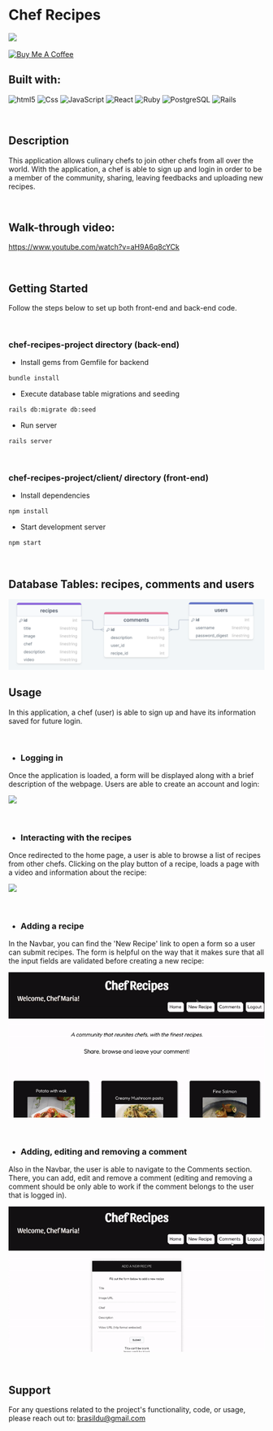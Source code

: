 # Chef Recipes

![](https://visitor-badge.glitch.me/badge?page_id=puneethreddyhc.onlineadv)

<a href="https://www.buymeacoffee.com/brasildu" target="_blank"><img src="https://cdn.buymeacoffee.com/buttons/v2/default-yellow.png" alt="Buy Me A Coffee" width="195" height="55"></a>

## Built with:
<img alt="html5" src="https://img.shields.io/badge/HTML5-E34F26?style=for-the-badge&logo=html5&logoColor=white" /> <img alt="Css" src="https://img.shields.io/badge/CSS-239120?&style=for-the-badge&logo=css3&logoColor=white" /> <img alt="JavaScript" src="https://img.shields.io/badge/JavaScript-323330?style=for-the-badge&logo=javascript&logoColor=F7DF1E" /> <img alt="React" src="https://img.shields.io/badge/React-20232A?style=for-the-badge&logo=react&logoColor=61DAFB" /> <img alt="Ruby" src="https://img.shields.io/badge/Ruby-CC342D?style=for-the-badge&logo=ruby&logoColor=white" /> <img alt="PostgreSQL" src="https://img.shields.io/badge/PostgreSQL-316192?style=for-the-badge&logo=postgresql&logoColor=white" /> <img alt="Rails" src="https://img.shields.io/badge/Ruby_on_Rails-CC0000?style=for-the-badge&logo=ruby-on-rails&logoColor=white" />  

<br/>

## Description
This application allows culinary chefs to join other chefs from all over the world. With the application, a chef is able to sign up and login in order to be a member of the community, sharing, leaving feedbacks and uploading new recipes.

<br/>

## Walk-through video:
https://www.youtube.com/watch?v=aH9A6q8cYCk  

<br/>

## Getting Started
Follow the steps below to set up both front-end and back-end code.

<br/>

### chef-recipes-project directory (back-end)

- Install gems from Gemfile for backend

 ```bash
bundle install
  ```

- Execute database table migrations and seeding

 ```bash
 rails db:migrate db:seed
  ```
  
- Run server

 ```bash
rails server
  ```

<br/>

### chef-recipes-project/client/ directory (front-end)

- Install dependencies  

 ```bash
npm install
  ```
  
- Start development server
  
 ```bash
npm start
  ```

<br/>

## Database Tables: recipes, comments and users
<img alt="db tables" src="./gifs-images/db-tables.png"/>

<br/>

## Usage

In this application, a chef (user) is able to sign up and have its information saved for future login.

<br/>

* ### Logging in
Once the application is loaded, a form will be displayed along with a brief description of the webpage. Users are able to create an account and login:

![](./gifs-images/logging-in.gif)

<br/>

* ### Interacting with the recipes
Once redirected to the home page, a user is able to browse a list of recipes from other chefs. Clicking on the play button of a recipe, loads a page with a video and information about the recipe:

![](./gifs-images/recipes-list.gif)

<br/>

* ### Adding a recipe
In the Navbar, you can find the 'New Recipe' link to open a form so a user can submit recipes. The form is helpful on the way that it makes sure that all the input fields are validated before creating a new recipe:

![](./gifs-images/new-recipe.gif)

<br/>

* ### Adding, editing and removing a comment
Also in the Navbar, the user is able to navigate to the Comments section. There, you can add, edit and remove a comment (editing and removing a comment should be only able to work if the comment belongs to the user that is logged in).

![](./gifs-images/new-comment.gif)

<br/>

## Support
For any questions related to the project's functionality, code, or usage, please reach out to:
brasildu@gmail.com


